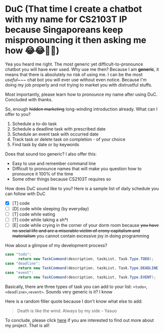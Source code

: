 # DuC (That time I create a chatbot with my name for CS2103T IP because Singaporeans keep mispronouncing it then asking me how  :joy::joy::thinking::vomiting_face:)

Yea you heard me right. The most generic yet difficult-to-pronounce chatbot you will have ever used. Why use me then?
Because I am **generic**, it means that there is absolutely no risk of using me. I can be the most _useful~~~_ chat bot you will ever use without even notice. Because I'm doing my job properly and not trying to market you with distrustful stuffs.

Most importantly, please learn how to pronounce my name after using DuC. Concluded with thanks.

So, enough ~~hidden marketing~~ long-winding introduction already. What can I offer to you?

1. Schedule a to-do task
2. Schedule a deadline task with prescribed date
3. Schedule an event task with occurred date
4. Track task or delete task on completion - of your choice
5. Find task by date or by keywords

Does that sound too generic? I also offer this:
* Easy to use and remember command line
* Difficult to pronounce names that will make you question how to pronounce it 100% of the time
* Some other things because CS2103T requires so

How does DuC sound like to you? Here is a sample list of daily schedule you can follow with DuC
- [x] [T] code
- [ ] [D] code while sleeping (by everyday)
- [ ] [T] code while eating
- [ ] [T] code while taking a sh*t
- [ ] [E] code while crying in the corner of your dorm room because ~~you have no social life and are a miserable victim of crony capitalism and materialism~~ you cannot contain excessive joy in doing programming

How about a glimpse of my development process?
``` java
case "todo":
      return new TaskCommand(description, taskList, Task.Type.TODO);
case "deadline":
      return new TaskCommand(description, taskList, Task.Type.DEADLINE);
case "event":
      return new TaskCommand(description, taskList, Task.Type.EVENT);
```

Basically, there are three types of task you can add to your list:
`<todo>`,`<deadline>`,`<event>`. Sounds very generic is it? I know

Here is a random filler quote because I don't know what else to add:
> Death is like the wind. Always by my side - Yasuo

To conclude, please click [here](https://www.youtube.com/watch?v=dQw4w9WgXcQ) if you are interested to find out more about my project. 
That is all!

